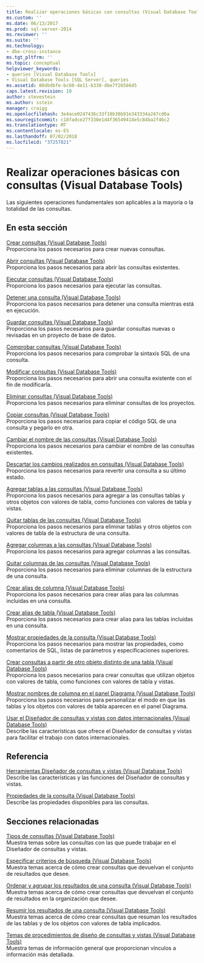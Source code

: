 ```yaml
---
title: Realizar operaciones básicas con consultas (Visual Database Tools) | Microsoft Docs
ms.custom: ''
ms.date: 06/13/2017
ms.prod: sql-server-2014
ms.reviewer: ''
ms.suite: ''
ms.technology:
- dbe-cross-instance
ms.tgt_pltfrm: ''
ms.topic: conceptual
helpviewer_keywords:
- queries [Visual Database Tools]
- Visual Database Tools [SQL Server], queries
ms.assetid: 88dbdbfe-bc60-4e11-b338-dbe7f26566d5
caps.latest.revision: 10
author: stevestein
ms.author: sstein
manager: craigg
ms.openlocfilehash: 3e4ace0247436c33f10b38b91e343334a247cd6a
ms.sourcegitcommit: c18fadce27f330e1d4f36549414e5c84ba2f46c2
ms.translationtype: MT
ms.contentlocale: es-ES
ms.lasthandoff: 07/02/2018
ms.locfileid: "37257821"
---
```

# <a name="perform-basic-operations-with-queries-visual-database-tools"></a>Realizar operaciones básicas con consultas (Visual Database Tools)
  Las siguientes operaciones fundamentales son aplicables a la mayoría o la totalidad de las consultas.  
  
## <a name="in-this-section"></a>En esta sección  
 [Crear consultas &#40;Visual Database Tools&#41;](visual-database-tools.md)  
 Proporciona los pasos necesarios para crear nuevas consultas.  
  
 [Abrir consultas &#40;Visual Database Tools&#41;](open-queries-visual-database-tools.md)  
 Proporciona los pasos necesarios para abrir las consultas existentes.  
  
 [Ejecutar consultas &#40;Visual Database Tools&#41;](run-queries-visual-database-tools.md)  
 Proporciona los pasos necesarios para ejecutar las consultas.  
  
 [Detener una consulta &#40;Visual Database Tools&#41;](stop-a-query-visual-database-tools.md)  
 Proporciona los pasos necesarios para detener una consulta mientras está en ejecución.  
  
 [Guardar consultas &#40;Visual Database Tools&#41;](save-queries-visual-database-tools.md)  
 Proporciona los pasos necesarios para guardar consultas nuevas o revisadas en un proyecto de base de datos.  
  
 [Comprobar consultas &#40;Visual Database Tools&#41;](verify-queries-visual-database-tools.md)  
 Proporciona los pasos necesarios para comprobar la sintaxis SQL de una consulta.  
  
 [Modificar consultas &#40;Visual Database Tools&#41;](modify-queries-visual-database-tools.md)  
 Proporciona los pasos necesarios para abrir una consulta existente con el fin de modificarla.  
  
 [Eliminar consultas &#40;Visual Database Tools&#41;](delete-queries-visual-database-tools.md)  
 Proporciona los pasos necesarios para eliminar consultas de los proyectos.  
  
 [Copiar consultas &#40;Visual Database Tools&#41;](copy-queries-visual-database-tools.md)  
 Proporciona los pasos necesarios para copiar el código SQL de una consulta y pegarlo en otra.  
  
 [Cambiar el nombre de las consultas &#40;Visual Database Tools&#41;](rename-queries-visual-database-tools.md)  
 Proporciona los pasos necesarios para cambiar el nombre de las consultas existentes.  
  
 [Descartar los cambios realizados en consultas &#40;Visual Database Tools&#41;](discard-changes-made-to-queries-visual-database-tools.md)  
 Proporciona los pasos necesarios para revertir una consulta a su último estado.  
  
 [Agregar tablas a las consultas &#40;Visual Database Tools&#41;](add-tables-to-queries-visual-database-tools.md)  
 Proporciona los pasos necesarios para agregar a las consultas tablas y otros objetos con valores de tabla, como funciones con valores de tabla y vistas.  
  
 [Quitar tablas de las consultas &#40;Visual Database Tools&#41;](remove-tables-from-queries-visual-database-tools.md)  
 Proporciona los pasos necesarios para eliminar tablas y otros objetos con valores de tabla de la estructura de una consulta.  
  
 [Agregar columnas a las consultas &#40;Visual Database Tools&#41;](add-columns-to-queries-visual-database-tools.md)  
 Proporciona los pasos necesarios para agregar columnas a las consultas.  
  
 [Quitar columnas de las consultas &#40;Visual Database Tools&#41;](remove-columns-from-queries-visual-database-tools.md)  
 Proporciona los pasos necesarios para eliminar columnas de la estructura de una consulta.  
  
 [Crear alias de columna &#40;Visual Database Tools&#41;](create-column-aliases-visual-database-tools.md)  
 Proporciona los pasos necesarios para crear alias para las columnas incluidas en una consulta.  
  
 [Crear alias de tabla &#40;Visual Database Tools&#41;](create-table-aliases-visual-database-tools.md)  
 Proporciona los pasos necesarios para crear alias para las tablas incluidas en una consulta.  
  
 [Mostrar propiedades de la consulta &#40;Visual Database Tools&#41;](query-properties-visual-database-tools.md)  
 Proporciona los pasos necesarios para mostrar las propiedades, como comentarios de SQL, listas de parámetros y especificaciones superiores.  
  
 [Crear consultas a partir de otro objeto distinto de una tabla &#40;Visual Database Tools&#41;](create-queries-using-something-besides-a-table-visual-database-tools.md)  
 Proporciona los pasos necesarios para crear consultas que utilizan objetos con valores de tabla, como funciones con valores de tabla y vistas.  
  
 [Mostrar nombres de columna en el panel Diagrama &#40;Visual Database Tools&#41;](diagram-pane-visual-database-tools.md)  
 Proporciona los pasos necesarios para personalizar el modo en que las tablas y los objetos con valores de tabla aparecen en el panel Diagrama.  
  
 [Usar el Diseñador de consultas y vistas con datos internacionales &#40;Visual Database Tools&#41;](use-the-query-and-view-designer-with-international-data-visual-database-tools.md)  
 Describe las características que ofrece el Diseñador de consultas y vistas para facilitar el trabajo con datos internacionales.  
  
## <a name="reference"></a>Referencia  
 [Herramientas Diseñador de consultas y vistas &#40;Visual Database Tools&#41;](query-and-view-designer-tools-visual-database-tools.md)  
 Describe las características y las funciones del Diseñador de consultas y vistas.  
  
 [Propiedades de la consulta &#40;Visual Database Tools&#41;](query-properties-visual-database-tools.md)  
 Describe las propiedades disponibles para las consultas.  
  
## <a name="related-sections"></a>Secciones relacionadas  
 [Tipos de consultas (Visual Database Tools)](types-of-queries-visual-database-tools.md)  
 Muestra temas sobre las consultas con las que puede trabajar en el Diseñador de consultas y vistas.  
  
 [Especificar criterios de búsqueda (Visual Database Tools)](specify-search-criteria-visual-database-tools.md)  
 Muestra temas acerca de cómo crear consultas que devuelvan el conjunto de resultados que desee.  
  
 [Ordenar y agrupar los resultados de una consulta &#40;Visual Database Tools&#41;](sort-and-group-query-results-visual-database-tools.md)  
 Muestra temas acerca de cómo crear consultas que devuelvan el conjunto de resultados en la organización que desee.  
  
 [Resumir los resultados de una consulta &#40;Visual Database Tools&#41;](summarize-query-results-visual-database-tools.md)  
 Muestra temas acerca de cómo crear consultas que resuman los resultados de las tablas y de los objetos con valores de tabla implicados.  
  
 [Temas de procedimientos de diseño de consultas y vistas &#40;Visual Database Tools&#41;](design-queries-and-views-how-to-topics-visual-database-tools.md)  
 Muestra temas de información general que proporcionan vínculos a información más detallada.  
  
  
